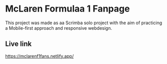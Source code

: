 # McLaren Formulaa 1 Fanpage
This project was made as aa Scrimba solo project with the aim of practicing a Mobile-first approach and responsive webdesign.

## Live link
https://mclarenf1fans.netlify.app/
